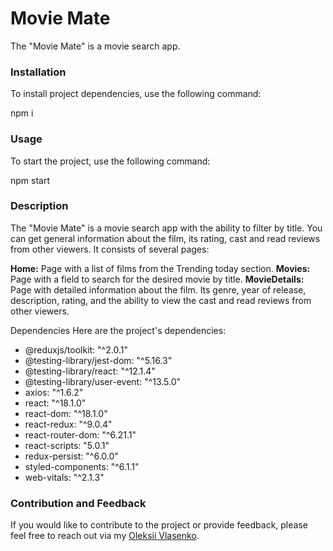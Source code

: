 # Movie Mate

The "Movie Mate" is a movie search app.

### Installation

To install project dependencies, use the following command:

npm i

### Usage

To start the project, use the following command:

npm start

### Description

The "Movie Mate" is a movie search app with the ability to filter by title. You
can get general information about the film, its rating, cast and read reviews
from other viewers. It consists of several pages:

**Home:** Page with a list of films from the Trending today section. **Movies:**
Page with a field to search for the desired movie by title. **MovieDetails:**
Page with detailed information about the film. Its genre, year of release,
description, rating, and the ability to view the cast and read reviews from
other viewers.

Dependencies Here are the project's dependencies:

- @reduxjs/toolkit: "^2.0.1"
- @testing-library/jest-dom: "^5.16.3"
- @testing-library/react: "^12.1.4"
- @testing-library/user-event: "^13.5.0"
- axios: "^1.6.2"
- react: "^18.1.0"
- react-dom: "^18.1.0"
- react-redux: "^9.0.4"
- react-router-dom: "^6.21.1"
- react-scripts: "5.0.1"
- redux-persist: "^6.0.0"
- styled-components: "^6.1.1"
- web-vitals: "^2.1.3"

### Contribution and Feedback

If you would like to contribute to the project or provide feedback, please feel
free to reach out via my
[Oleksii Vlasenko](https://linkedin.com/in/oleksii-vlasenko).
